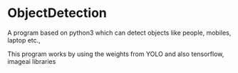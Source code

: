 # ObjectDetection
A program based on python3 which can detect objects like people, mobiles, laptop etc., 

This program works by using the weights from YOLO and also tensorflow, imageai libraries

